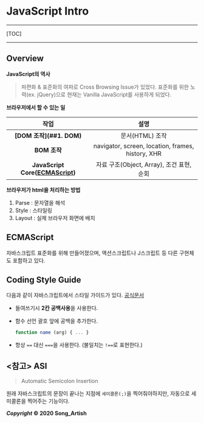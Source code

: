 # JavaScript Intro

---

[TOC]

---



## Overview

**JavaScript의 역사**

> 파편화 & 표준화의 여파로 Cross Browsing Issue가 있었다. 표준화를 위한 노력(ex. jQuery)으로 현재는 Vanilla JavaScript를 사용하게 되었다.

**브라우저에서 할 수 있는 일**

|                        작업                         |                       설명                        |
| :-------------------------------------------------: | :-----------------------------------------------: |
|              **[DOM 조작](##1. DOM)**               |                  문서(HTML) 조작                  |
|                    **BOM 조작**                     | navigator, screen, location, frames, history, XHR |
| **JavaScript Core([ECMAScript](02_ECMAScript.md))** |     자료 구조(Object, Array), 조건 표현, 순회     |

**브라우저가 html을 처리하는 방법**

1. Parse : 문자열을 해석
2. Style : 스타일링
3. Layout : 실제 브라우저 화면에 배치



## ECMAScript

자바스크립트 표준화를 위해 만들어졌으며, 액션스크립트나 J스크립트 등 다른 구현체도 포함하고 있다.



## Coding Style Guide

다음과 같이 자바스크립트에서 스타일 가이드가 있다.  [공식문서](https://standardjs.com/rules-kokr.html)

- 들여쓰기시 **2칸 공백사용**을 사용한다.

- 함수 선언 괄호 앞에 공백을 추가한다.

  ```javascript
  function name (arg) { ... }
  ```

- 항상 `==` 대신 `===`을 사용한다. (불일치는 `!==`로 표현한다.)



## <참고> ASI

> Automatic Semicolon Insertion

원래 자바스크립트의 문장이 끝나는 지점에 `세미콜론(;)`을 찍어줘야하지만, 자동으로 세미콜론을 찍어주는 기능이다.



***Copyright* © 2020 Song_Artish**